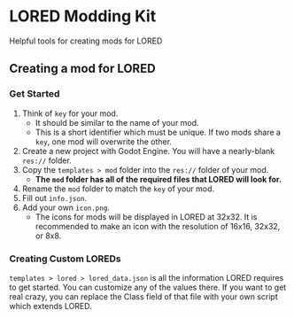 # LORED Modding Kit
Helpful tools for creating mods for LORED

## Creating a mod for LORED
### Get Started
1. Think of `key` for your mod.
	- It should be similar to the name of your mod.
	- This is a short identifier which must be unique. If two mods share a `key`, one mod will overwrite the other.
2. Create a new project with Godot Engine. You will have a nearly-blank `res://` folder.
3. Copy the `templates > mod` folder into the `res://` folder of your mod.
	- **The `mod` folder has all of the required files that LORED will look for.**
4. Rename the `mod` folder to match the `key` of your mod.
5. Fill out `info.json`.
6. Add your own `icon.png`.
	- The icons for mods will be displayed in LORED at 32x32. It is recommended to make an icon with the resolution of 16x16, 32x32, or 8x8.

### Creating Custom LOREDs
`templates > lored > lored_data.json` is all the information LORED requires to get started. You can customize any of the values there.
If you want to get real crazy, you can replace the Class field of that file with your own script which extends LORED.
